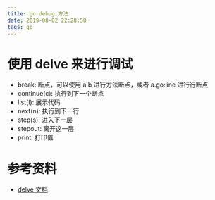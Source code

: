 ```yaml
---
title: go debug 方法
date: 2019-08-02 22:28:58
tags: go
---
```

# 使用 delve 来进行调试
* break: 断点，可以使用 a.b 进行方法断点，或者 a.go:line 进行行断点
* continue(c): 执行到下一个断点
* list(l): 展示代码
* next(n): 执行到下一行
* step(s): 进入下一层
* stepout: 离开这一层
* print: 打印值

# 参考资料
* [delve 文档](https://github.com/go-delve/delve/tree/master/Documentation/cli)